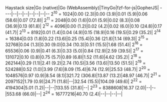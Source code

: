 Haystack size|Go (native)|Go (WebAssembly)|TinyGo|fzf-for-js|GopherJS|
----|--|--|--|--|--|--|--
2<sup>10</sup> = 1024|0.00 (2.3)|0.00 (3.9)|0.01 (5.9)|0.06 (58.6)|0.07 (72.8)|
2<sup>11</sup> = 2048|0.00 (1.6)|0.01 (5.9)|0.02 (8.3)|0.08 (36.9)|0.13 (61.8)|
2<sup>12</sup> = 4096|0.00 (1.2)|0.02 (4.2)|0.02 (6.0)|0.10 (24.8)|0.17 (41.7)|
2<sup>13</sup> = 8192|0.01 (1.4)|0.04 (4.9)|0.15 (18.9)|0.16 (19.5)|0.29 (35.2)|
2<sup>14</sup> = 16384|0.03 (1.8)|0.22 (13.6)|0.25 (15.4)|0.36 (21.8)|1.14 (69.3)|
2<sup>15</sup> = 32768|0.04 (1.3)|0.30 (9.0)|0.34 (10.3)|0.51 (15.5)|1.68 (51.4)|
2<sup>16</sup> = 65536|0.06 (0.9)|0.41 (6.3)|0.33 (5.0)|0.84 (12.9)|2.59 (39.5)|
2<sup>17</sup> = 131072|0.10 (0.8)|0.75 (5.7)|0.89 (6.8)|1.52 (11.6)|4.62 (35.2)|
2<sup>18</sup> = 262144|0.29 (1.1)|2.41 (9.2)|2.74 (10.5)|3.56 (13.6)|13.50 (51.5)|
2<sup>19</sup> = 524288|0.52 (1.0)|3.99 (7.6)|8.09 (15.4)|6.74 (12.9)|25.53 (48.7)|
2<sup>20</sup> = 1048576|0.97 (0.9)|8.54 (8.1)|321.72 (306.8)|13.87 (13.2)|48.97 (46.7)|
2<sup>21</sup> = 2097152|1.79 (0.9)|24.71 (11.8)|--|32.54 (15.5)|104.09 (49.6)|
2<sup>22</sup> = 4194304|5.01 (1.2)|--|--|133.55 (31.8)|--|
2<sup>23</sup> = 8388608|16.37 (2.0)|--|--|553.68 (66.0)|--|
2<sup>24</sup> = 16777216|40.70 (2.4)|--|--|--|--|
